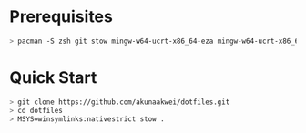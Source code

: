 # Prerequisites
```bash
> pacman -S zsh git stow mingw-w64-ucrt-x86_64-eza mingw-w64-ucrt-x86_64-zoxide mingw-w64-ucrt-x86_64-starship
```

# Quick Start
```bash
> git clone https://github.com/akunaakwei/dotfiles.git
> cd dotfiles
> MSYS=winsymlinks:nativestrict stow .
```
